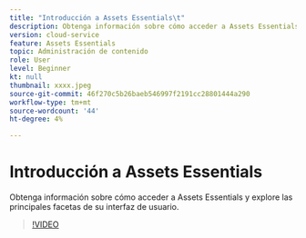 ```yaml
---
title: "Introducción a Assets Essentials\t"
description: Obtenga información sobre cómo acceder a Assets Essentials y explore las principales facetas de su interfaz de usuario.
version: cloud-service
feature: Assets Essentials
topic: Administración de contenido
role: User
level: Beginner
kt: null
thumbnail: xxxx.jpeg
source-git-commit: 46f270c5b26baeb546997f2191cc28801444a290
workflow-type: tm+mt
source-wordcount: '44'
ht-degree: 4%

---
```



# Introducción a Assets Essentials

Obtenga información sobre cómo acceder a Assets Essentials y explore las principales facetas de su interfaz de usuario.

>[!VIDEO](https://video.tv.adobe.com/v/xxx/?quality=9&learn=on)
